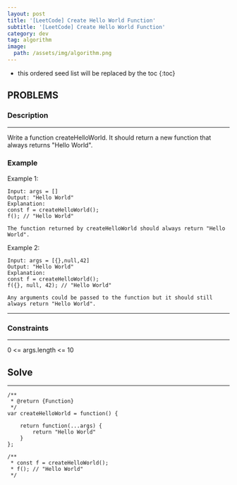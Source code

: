 ```yaml
---
layout: post
title: '[LeetCode] Create Hello World Function'
subtitle: '[LeetCode] Create Hello World Function'
category: dev
tag: algorithm
image:
  path: /assets/img/algorithm.png
---
```


<!-- prettier-ignore -->
* this ordered seed list will be replaced by the toc
{:toc}

## PROBLEMS

### **Description**

---

Write a function createHelloWorld. It should return a new function that always returns "Hello World".

### **Example**

Example 1:

```
Input: args = []
Output: "Hello World"
Explanation:
const f = createHelloWorld();
f(); // "Hello World"

The function returned by createHelloWorld should always return "Hello World".
```

Example 2:

```
Input: args = [{},null,42]
Output: "Hello World"
Explanation:
const f = createHelloWorld();
f({}, null, 42); // "Hello World"

Any arguments could be passed to the function but it should still always return "Hello World".

```

---

### **Constraints**

---

0 <= args.length <= 10

## Solve

---

```
/**
 * @return {Function}
 */
var createHelloWorld = function() {

    return function(...args) {
        return "Hello World"
    }
};

/**
 * const f = createHelloWorld();
 * f(); // "Hello World"
 */
```
